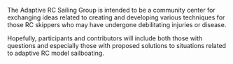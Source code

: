 The Adaptive RC Sailing Group is intended to be a community center for exchanging ideas related to 
creating and developing various techniques for those RC skippers who may have undergone 
debilitating injuries or disease. 

Hopefully, participants and contributors will include both those with questions and 
especially those with proposed solutions to situations related to adaptive RC model sailboating.


